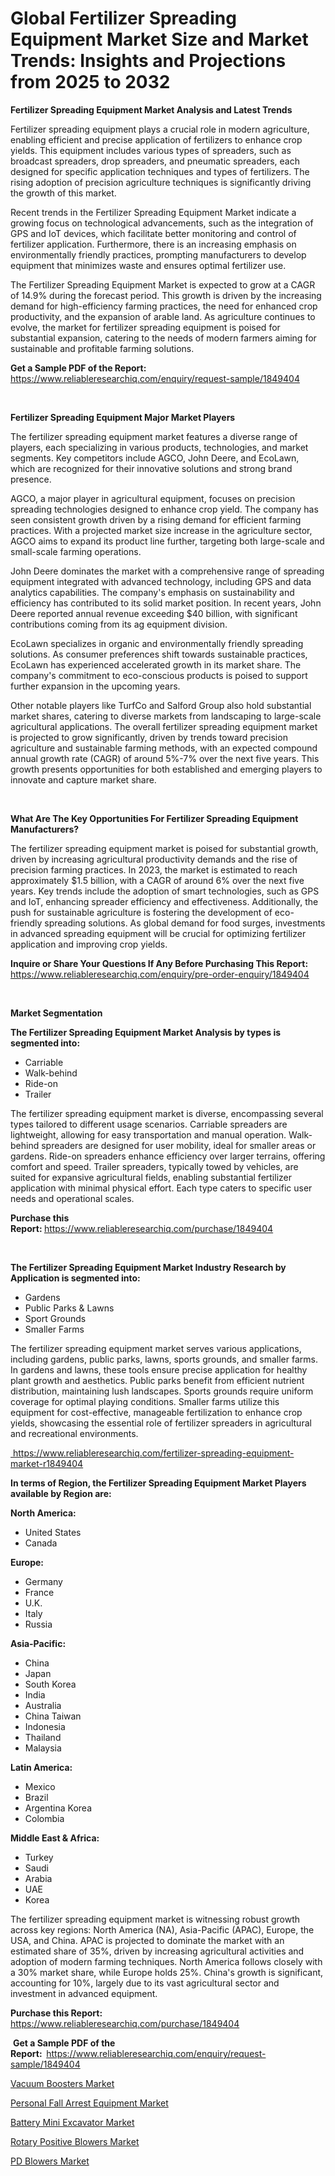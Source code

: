 <p><h1>Global Fertilizer Spreading Equipment Market Size and Market Trends: Insights and Projections from 2025 to 2032</h1></p><p><strong>Fertilizer Spreading Equipment Market Analysis and Latest Trends</strong></p>
<p><p>Fertilizer spreading equipment plays a crucial role in modern agriculture, enabling efficient and precise application of fertilizers to enhance crop yields. This equipment includes various types of spreaders, such as broadcast spreaders, drop spreaders, and pneumatic spreaders, each designed for specific application techniques and types of fertilizers. The rising adoption of precision agriculture techniques is significantly driving the growth of this market.</p><p>Recent trends in the Fertilizer Spreading Equipment Market indicate a growing focus on technological advancements, such as the integration of GPS and IoT devices, which facilitate better monitoring and control of fertilizer application. Furthermore, there is an increasing emphasis on environmentally friendly practices, prompting manufacturers to develop equipment that minimizes waste and ensures optimal fertilizer use.</p><p>The Fertilizer Spreading Equipment Market is expected to grow at a CAGR of 14.9% during the forecast period. This growth is driven by the increasing demand for high-efficiency farming practices, the need for enhanced crop productivity, and the expansion of arable land. As agriculture continues to evolve, the market for fertilizer spreading equipment is poised for substantial expansion, catering to the needs of modern farmers aiming for sustainable and profitable farming solutions.</p></p>
<p><strong>Get a Sample PDF of the Report:&nbsp;</strong> <a href="https://www.reliableresearchiq.com/enquiry/request-sample/1849404?utm_campaign=104&utm_medium=2&utm_source=Github&utm_content=ia&utm_term=22022025&utm_id=fertilizer-spreading-equipment">https://www.reliableresearchiq.com/enquiry/request-sample/1849404</a></p>
<p>&nbsp;</p>
<p><strong>Fertilizer Spreading Equipment Major Market Players</strong></p>
<p><p>The fertilizer spreading equipment market features a diverse range of players, each specializing in various products, technologies, and market segments. Key competitors include AGCO, John Deere, and EcoLawn, which are recognized for their innovative solutions and strong brand presence.</p><p>AGCO, a major player in agricultural equipment, focuses on precision spreading technologies designed to enhance crop yield. The company has seen consistent growth driven by a rising demand for efficient farming practices. With a projected market size increase in the agriculture sector, AGCO aims to expand its product line further, targeting both large-scale and small-scale farming operations.</p><p>John Deere dominates the market with a comprehensive range of spreading equipment integrated with advanced technology, including GPS and data analytics capabilities. The company's emphasis on sustainability and efficiency has contributed to its solid market position. In recent years, John Deere reported annual revenue exceeding $40 billion, with significant contributions coming from its ag equipment division.</p><p>EcoLawn specializes in organic and environmentally friendly spreading solutions. As consumer preferences shift towards sustainable practices, EcoLawn has experienced accelerated growth in its market share. The company's commitment to eco-conscious products is poised to support further expansion in the upcoming years.</p><p>Other notable players like TurfCo and Salford Group also hold substantial market shares, catering to diverse markets from landscaping to large-scale agricultural applications. The overall fertilizer spreading equipment market is projected to grow significantly, driven by trends toward precision agriculture and sustainable farming methods, with an expected compound annual growth rate (CAGR) of around 5%-7% over the next five years. This growth presents opportunities for both established and emerging players to innovate and capture market share.</p></p>
<p>&nbsp;</p>
<p><strong>What Are The Key Opportunities For Fertilizer Spreading Equipment Manufacturers?</strong></p>
<p><p>The fertilizer spreading equipment market is poised for substantial growth, driven by increasing agricultural productivity demands and the rise of precision farming practices. In 2023, the market is estimated to reach approximately $1.5 billion, with a CAGR of around 6% over the next five years. Key trends include the adoption of smart technologies, such as GPS and IoT, enhancing spreader efficiency and effectiveness. Additionally, the push for sustainable agriculture is fostering the development of eco-friendly spreading solutions. As global demand for food surges, investments in advanced spreading equipment will be crucial for optimizing fertilizer application and improving crop yields.</p></p>
<p><strong>Inquire or Share Your Questions If Any Before Purchasing This Report:</strong> <a href="https://www.reliableresearchiq.com/enquiry/pre-order-enquiry/1849404?utm_campaign=104&utm_medium=2&utm_source=Github&utm_content=ia&utm_term=22022025&utm_id=fertilizer-spreading-equipment">https://www.reliableresearchiq.com/enquiry/pre-order-enquiry/1849404</a></p>
<p>&nbsp;</p>
<p><strong>Market Segmentation</strong></p>
<p><strong>The Fertilizer Spreading Equipment Market Analysis by types is segmented into:</strong></p>
<p><ul><li>Carriable</li><li>Walk-behind</li><li>Ride-on</li><li>Trailer</li></ul></p>
<p><p>The fertilizer spreading equipment market is diverse, encompassing several types tailored to different usage scenarios. Carriable spreaders are lightweight, allowing for easy transportation and manual operation. Walk-behind spreaders are designed for user mobility, ideal for smaller areas or gardens. Ride-on spreaders enhance efficiency over larger terrains, offering comfort and speed. Trailer spreaders, typically towed by vehicles, are suited for expansive agricultural fields, enabling substantial fertilizer application with minimal physical effort. Each type caters to specific user needs and operational scales.</p></p>
<p><strong>Purchase this Report:&nbsp;</strong><a href="https://www.reliableresearchiq.com/purchase/1849404?utm_campaign=104&utm_medium=2&utm_source=Github&utm_content=ia&utm_term=22022025&utm_id=fertilizer-spreading-equipment">https://www.reliableresearchiq.com/purchase/1849404</a></p>
<p>&nbsp;</p>
<p><strong>The Fertilizer Spreading Equipment Market Industry Research by Application is segmented into:</strong></p>
<p><ul><li>Gardens</li><li>Public Parks & Lawns</li><li>Sport Grounds</li><li>Smaller Farms</li></ul></p>
<p><p>The fertilizer spreading equipment market serves various applications, including gardens, public parks, lawns, sports grounds, and smaller farms. In gardens and lawns, these tools ensure precise application for healthy plant growth and aesthetics. Public parks benefit from efficient nutrient distribution, maintaining lush landscapes. Sports grounds require uniform coverage for optimal playing conditions. Smaller farms utilize this equipment for cost-effective, manageable fertilization to enhance crop yields, showcasing the essential role of fertilizer spreaders in agricultural and recreational environments.</p></p>
<p><a href="https://www.reliableresearchiq.com/fertilizer-spreading-equipment-market-r1849404?utm_campaign=104&utm_medium=2&utm_source=Github&utm_content=ia&utm_term=22022025&utm_id=fertilizer-spreading-equipment">&nbsp;https://www.reliableresearchiq.com/fertilizer-spreading-equipment-market-r1849404</a></p>
<p><strong>In terms of Region, the Fertilizer Spreading Equipment Market Players available by Region are:</strong></p>
<p>
    <p> <strong> North America: </strong>
        <ul>
            <li>United States</li>
            <li>Canada</li>
        </ul>
        </p> 
    <p> <strong> Europe: </strong>
        <ul>
            <li>Germany</li>
            <li>France</li>
            <li>U.K.</li>
            <li>Italy</li>
            <li>Russia</li>
        </ul>
        </p> 
    <p> <strong> Asia-Pacific: </strong>
        <ul>
            <li>China</li>
            <li>Japan</li>
            <li>South Korea</li>
            <li>India</li>
            <li>Australia</li>
            <li>China Taiwan</li>
            <li>Indonesia</li>
            <li>Thailand</li>
            <li>Malaysia</li>
        </ul>
        </p> 
    <p> <strong> Latin America: </strong>
        <ul>
            <li>Mexico</li>
            <li>Brazil</li>
            <li>Argentina Korea</li>
            <li>Colombia</li>
        </ul>
        </p> 
    <p> <strong> Middle East & Africa: </strong>
        <ul>
            <li>Turkey</li>
            <li>Saudi</li>
            <li>Arabia</li>
            <li>UAE</li>
            <li>Korea</li>
        </ul>
    </p>
    </p>
<p><p>The fertilizer spreading equipment market is witnessing robust growth across key regions: North America (NA), Asia-Pacific (APAC), Europe, the USA, and China. APAC is projected to dominate the market with an estimated share of 35%, driven by increasing agricultural activities and adoption of modern farming techniques. North America follows closely with a 30% market share, while Europe holds 25%. China's growth is significant, accounting for 10%, largely due to its vast agricultural sector and investment in advanced equipment.</p></p>
<p><strong>Purchase this Report: </strong><a href="https://www.reliableresearchiq.com/purchase/1849404?utm_campaign=104&utm_medium=2&utm_source=Github&utm_content=ia&utm_term=22022025&utm_id=fertilizer-spreading-equipment">https://www.reliableresearchiq.com/purchase/1849404</a></p>
<p>&nbsp;<strong>Get a Sample PDF of the Report:&nbsp;&nbsp;</strong><a href="https://www.reliableresearchiq.com/enquiry/request-sample/1849404?utm_campaign=104&utm_medium=2&utm_source=Github&utm_content=ia&utm_term=22022025&utm_id=fertilizer-spreading-equipment">https://www.reliableresearchiq.com/enquiry/request-sample/1849404</a></p>
<p><strong></strong></p>
<p><p><a href="https://github.com/licuprelloxb/Market-Research-Report-List-1/blob/main/vacuum-boosters-market.md?utm_campaign=104&utm_medium=2&utm_source=Github&utm_content=ia&utm_term=22022025&utm_id=fertilizer-spreading-equipment">Vacuum Boosters Market</a></p><p><a href="https://github.com/fraryatena85/Market-Research-Report-List-1/blob/main/personal-fall-arrest-equipment-market.md?utm_campaign=104&utm_medium=2&utm_source=Github&utm_content=ia&utm_term=22022025&utm_id=fertilizer-spreading-equipment">Personal Fall Arrest Equipment Market</a></p><p><a href="https://github.com/castinchondo/Market-Research-Report-List-1/blob/main/battery-mini-excavator-market.md?utm_campaign=104&utm_medium=2&utm_source=Github&utm_content=ia&utm_term=22022025&utm_id=fertilizer-spreading-equipment">Battery Mini Excavator Market</a></p><p><a href="https://github.com/bufkamaiahi7/Market-Research-Report-List-1/blob/main/rotary-positive-blowers-market.md?utm_campaign=104&utm_medium=2&utm_source=Github&utm_content=ia&utm_term=22022025&utm_id=fertilizer-spreading-equipment">Rotary Positive Blowers Market</a></p><p><a href="https://github.com/wyettillesr4/Market-Research-Report-List-1/blob/main/pd-blowers-market.md?utm_campaign=104&utm_medium=2&utm_source=Github&utm_content=ia&utm_term=22022025&utm_id=fertilizer-spreading-equipment">PD Blowers Market</a></p></p>
